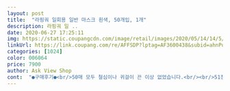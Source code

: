 ```yaml
---
layout: post 
title:  "라핑궈 일회용 일반 마스크 흰색, 50개입, 1개" 
description: 라핑궈 일 ..
date: 2020-06-27 17:25:11 
img: https://static.coupangcdn.com/image/retail/images/2020/05/14/14/5/2cabe7b6-0a37-42e1-b040-4372939834dd.jpg 
linkUrl: https://link.coupang.com/re/AFFSDP?lptag=AF3600438&subid=ahnPublicAsk&pageKey=1579083684&itemId=2699888523&vendorItemId=70690253623&traceid=V0-113-1d016abb23ad47e0 
categories: [1024] 
color: 006064 
price: 7900 
author: Ask View Shop 
cont:  "●구매후기●<br/>50매 모두 철심이나 귀걸이 끈 이상 없었습니다.<br/><br/>51장이예요.<br/> 쌤쌤<br/><br/>같이 산 세이프티에 비하면 얇은듯한데 착용을 안해봐서 느낌은 모르겠네요.<br/><br/>개별포장 하다보니 하나가 끈이 검둥이가 묻어있어요.<br/><br/>갯수도 50개 맞게왔음<br/>구겨진거없이 와서 좋음 냄새도 맡아봤는데 안남!!굿!!성공!<br/>귀도 안아픔! 냄새도안남!<br/>그래도 만져보니 질감은 처음 샀던 라핑궈랑 비슷하게 부드러워요.<br/><br/>그런데 일회용 일반 마스크보다 두터워서 놀랬음<br/>근데 당황쓰한게 박스안에 비닐도 없이 그냥 마스크만 있네요.<br/><br/>기대안하고 구매함!!<br/>끈 떨어진것도 없고 하나쯤은 괜찮지.<br/>.<br/>싶어서 빼고 포장하다보니<br/>박스를 열면 비닐포장이 없이 마스크들이 쌓여 있어서 당황했습니다.<br/><br/>사진 추가한것에 아래 박스가 정말 좋았던 라핑궈이고 위에 상자가 이번에 구매한 라핑궈예요<br/>수량은 정확히 50매 들어 있었구요, 중국산은 일단 냄새부터 시작하는데<br/>오늘 구매는 만족합니다<br/>오호! 괜찮음!!!!다른건 구겨진 마스크도 팔고 하던데<br/>이 제품은 냄새가 하나도 없어서 신기했습니다.<br/><br/>전체적으로는 중국산 제품 산 것중에 가장 마음에 듭니다.<br/><br/>중간에 일회용부직포 랑 세이프티 샀었는데 둘다 화났었는데<br/>중국산들 하도 실패를 많이해서 반신반의했으나 9500원에 메리트를 갖고 한번 샀습니다.<br/><br/>처음 일회용 마스크 샀던게 라핑궈였는데(10장씩 소포장된거) 일회용치고 넘 좋아서 재구매 하려보니 지금은 품절이더라구요.<br/> 그래서 같은 박스는 아니지만 라핑궈 검색해서 구매했구 가격도 9500원이라 얼른 샀어요.<br/><br/>흰색이 귀 끈이 조금 더 길어요<br/>" 
---
```

